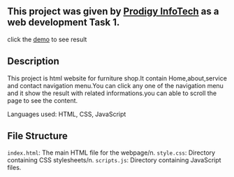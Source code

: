 ## This project was given by [Prodigy InfoTech](https://prodigyinfotech.dev/) as a web development Task 1.

 click the [demo](http://127.0.0.1:5500/index.html) to see result

## Description
This project is html website for furniture shop.It contain Home,about,service and contact navigation menu.You can click any one of the navigation menu and it show the result with related informations.you can able to scroll the page to see the content.

Languages used: HTML, CSS, JavaScript

## File Structure
```index.html```: The main HTML file for the webpage/n.
```style.css```: Directory containing CSS stylesheets/n.
```scripts.js```: Directory containing JavaScript files.
